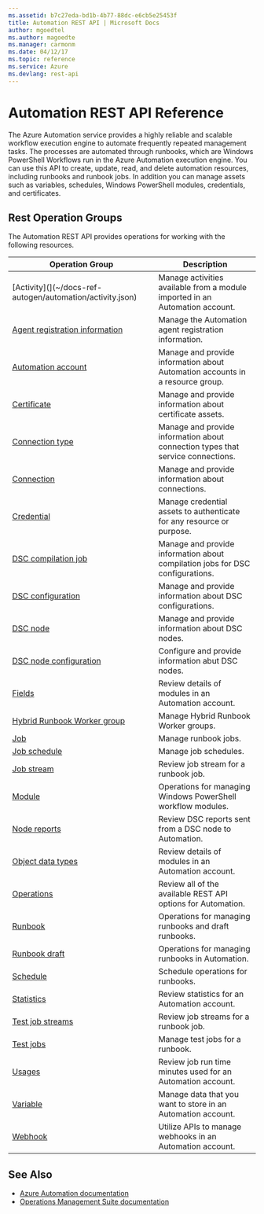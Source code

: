 ```yaml
---
ms.assetid: b7c27eda-bd1b-4b77-88dc-e6cb5e25453f
title: Automation REST API | Microsoft Docs
author: mgoedtel
ms.author: magoedte
ms.manager: carmonm
ms.date: 04/12/17
ms.topic: reference
ms.service: Azure
ms.devlang: rest-api 
---
```


# Automation REST API Reference
The Azure Automation service provides a highly reliable and scalable workflow execution engine to automate frequently repeated management tasks. The processes are automated through runbooks, which are Windows PowerShell Workflows run in the Azure Automation execution engine. You can use this API to create, update, read, and delete automation resources, including runbooks and runbook jobs. In addition you can manage assets such as variables, schedules, Windows PowerShell modules, credentials, and certificates.

## Rest Operation Groups
The Automation REST API provides operations for working with the following resources.

|Operation Group | Description |
|----------------|-------------|
| [Activity](](~/docs-ref-autogen/automation/activity.json) | Manage activities available from a module imported in an Automation account.|  
| [Agent registration information](~/docs-ref-autogen/automation/agentregistrationinformation.json) | Manage the Automation agent registration information.|  
|[Automation account](~/docs-ref-autogen/automation/automationaccount.json) | Manage and provide information about Automation accounts in a resource group.|  
| [Certificate](~/docs-ref-autogen/automation/certificate.json) | Manage and provide information about certificate assets.|  
| [Connection type](~/docs-ref-autogen/automation/connectiontype.json) | Manage and provide information about connection types that service connections.|  
| [Connection](~/docs-ref-autogen/automation/connection.json) | Manage and provide information about connections.|  
| [Credential](~/docs-ref-autogen/automation/credential.json) | Manage credential assets to authenticate for any resource or purpose.|  
| [DSC compilation job](~/docs-ref-autogen/automation/dsccompilationjob.json) | Manage and provide information about compilation jobs for DSC configurations.|  
| [DSC configuration](~/docs-ref-autogen/automation/dscconfiguration.json) | Manage and provide information about DSC configurations.|  
| [DSC node](~/docs-ref-autogen/automation/dscnode.json) | Manage and provide information about DSC nodes.|  
| [DSC node configuration](~/docs-ref-autogen/automation/dscnodeconfiguration.json) | Configure and provide information abut DSC nodes.|  
| [Fields](~/docs-ref-autogen/automation/fields.json) | Review details of modules in an Automation account.|  
| [Hybrid Runbook Worker group](~/docs-ref-autogen/automation/hybridrunbookworkergroup.json) | Manage Hybrid Runbook Worker groups.|  
| [Job](~/docs-ref-autogen/automation/job.json) |Manage runbook jobs.|  
| [Job schedule](~/docs-ref-autogen/automation/jobschedule.json) | Manage job schedules.|  
| [Job stream](~/docs-ref-autogen/automation/jobstream.json) | Review job stream for a runbook job. |  
| [Module](~/docs-ref-autogen/automation/module.json) | Operations for managing Windows PowerShell workflow modules.|  
| [Node reports](~/docs-ref-autogen/automation/nodereports.json) | Review DSC reports sent from a DSC node to Automation.|  
| [Object data types](~/docs-ref-autogen/automation/objectdatatypes.json) | Review details of modules in an Automation account.|  
| [Operations](~/docs-ref-autogen/automation/operations.json) | Review all of the available REST API options for Automation.|   
| [Runbook](~/docs-ref-autogen/automation/runbook.json) | Operations for managing runbooks and draft runbooks.|  
| [Runbook draft](~/docs-ref-autogen/automation/runbookdraft.json) | Operations for managing runbooks in Automation. |  
| [Schedule](~/docs-ref-autogen/automation/schedule.json) | Schedule operations for runbooks.|  
| [Statistics](~/docs-ref-autogen/automation/statistics.json) | Review statistics for an Automation account.|  
| [Test job streams](~/docs-ref-autogen/automation/testjobstreams.json) | Review job streams for a runbook job.|  
| [Test jobs](~/docs-ref-autogen/automation/testjobs.json) | Manage test jobs for a runbook.|  
| [Usages](~/docs-ref-autogen/automation/usages.json) | Review job run time minutes used for an Automation account.|  
| [Variable](~/docs-ref-autogen/automation/variable.json) | Manage data that you want to store in an Automation account.|  
| [Webhook](~/docs-ref-autogen/automation/webhook.json) | Utilize APIs to manage webhooks in an Automation account.|  

## See Also
* [Azure Automation documentation](https://docs.microsoft.com/azure/automation)
* [Operations Management Suite documentation](http://docs.microsoft.com/azure/operations-management-suite/operations-management-suite-overview)
